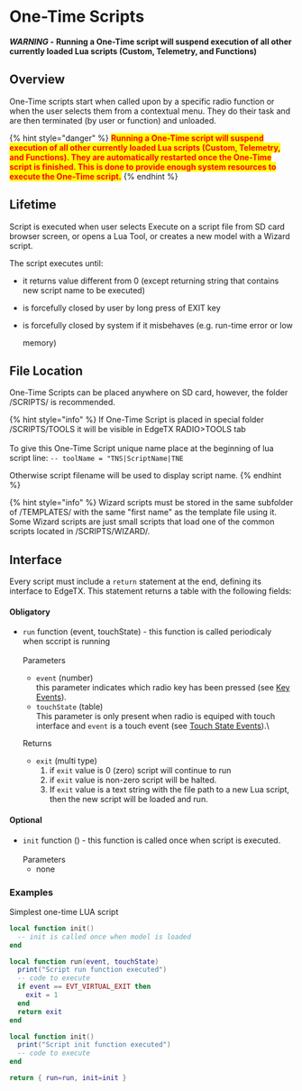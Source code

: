 # One-Time Scripts

_**WARNING -**_ **Running a One-Time script will suspend execution of all other currently loaded Lua scripts (Custom, Telemetry, and Functions)**

## Overview

One-Time scripts start when called upon by a specific radio function or when the user selects them from a contextual menu. They do their task and are then terminated (by user or function) and unloaded.&#x20;

{% hint style="danger" %}
<mark style="color:red;">**Running a One-Time script will suspend execution of all other currently loaded Lua scripts (Custom, Telemetry, and Functions). They are automatically restarted once the One-Time script is finished. This is done to provide enough system resources to execute the One-Time script.**</mark>
{% endhint %}

## Lifetime

Script is executed when user selects Execute on a script file from SD card browser screen, or opens a Lua Tool, or creates a new model with a Wizard script.

The script executes until:

* it returns value different from 0 (except returning string that contains new script name to be executed)
* is forcefully closed by user by long press of EXIT key
*   is forcefully closed by system if it misbehaves (e.g. run-time error or low

    memory)

## File Location

One-Time Scripts can be placed anywhere on SD card, however, the folder /SCRIPTS/ is recommended.

{% hint style="info" %}
If One-Time Script is placed in special folder /SCRIPTS/TOOLS it will be visible in EdgeTX RADIO>TOOLS tab\
\
To give this One-Time Script unique name place at the beginning of lua script line: `-- toolName = "TNS|ScriptName|TNE`

Otherwise script filename will be used to display script name.
{% endhint %}

{% hint style="info" %}
Wizard scripts must be stored in the same subfolder of /TEMPLATES/ with the same "first name" as the template file using it. Some Wizard scripts are just small scripts that load one of the common scripts located in /SCRIPTS/WIZARD/.

## **Interface**

Every script must include a `return` statement at the end, defining its interface to EdgeTX. This statement returns a table with the following fields:

#### Obligatory

*   `run` function (event, touchState) - this function is called periodicaly when sccript is running\
    \
    Parameters

    * `event` (number)\
      this parameter indicates which radio key has been pressed (see [Key Events](../part\_iii\_-\_opentx\_lua\_api\_reference/constants/key\_events.md)).
    * `touchState` (table) \
      This parameter is only present when radio is equiped with touch interface and `event` is a touch event (see [Touch State Events](../part\_iii\_-\_opentx\_lua\_api\_reference/constants/touch-event-constants.md)).\


    Returns

    * `exit` (multi type)&#x20;
      1. if `exit` value is 0 (zero) script will continue to run&#x20;
      2. if `exit` value is non-zero script will be halted.&#x20;
      3. If `exit` value is a text string with the file path to a new Lua script, then the new script will be loaded and run.

#### Optional

* `init` function () - this function is called once when script is executed.\
  \
  Parameters
  * none

### Examples

Simplest one-time LUA script

```lua
local function init()
  -- init is called once when model is loaded
end

local function run(event, touchState)
  print("Script run function executed")
  -- code to execute
  if event == EVT_VIRTUAL_EXIT then 
    exit = 1
  end 
  return exit
end

local function init()
  print("Script init function executed")
  -- code to execute
end

return { run=run, init=init }
```
